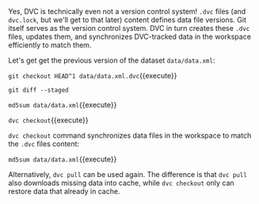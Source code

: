 Yes, DVC is technically even not a version control system! `.dvc` files (and
`dvc.lock`, but we'll get to that later) content defines data file versions. Git
itself serves as the version control system. DVC in turn creates these `.dvc`
files, updates them, and synchronizes DVC-tracked data in the workspace
efficiently to match them.

Let's get get the previous version of the dataset `data/data.xml`:

`git checkout HEAD^1 data/data.xml.dvc`{{execute}}

`git diff --staged`

`md5sum data/data.xml`{{execute}}

`dvc checkout`{{execute}}

`dvc checkout` command synchronizes data files in the workspace to match the
`.dvc` files content:

`md5sum data/data.xml`{{execute}}

Alternatively, `dvc pull` can be used again. The difference is that `dvc pull`
also downloads missing data into cache, while `dvc checkout` only can restore
data that already in cache.
